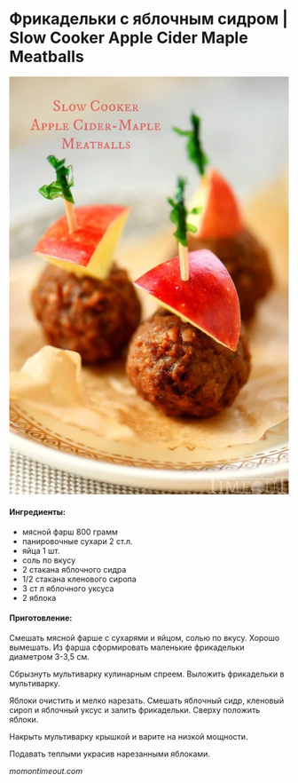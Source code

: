 # Фрикадельки с яблочным сидром \| Slow Cooker Apple Cider Maple Meatballs

![](../pics/slow-cooker-apple-cider-maple-meatballs.webp)

#### Ингредиенты:

* мясной фарш 800 грамм
* панировочные сухари 2 ст.л.
* яйца 1 шт.
* соль по вкусу
* 2 стакана яблочного сидра
* 1/2 стакана кленового сиропа
* 3 ст л яблочного уксуса
* 2 яблока

#### Приготовление:

Смешать мясной фарше с сухарями и яйцом, солью по вкусу. Хорошо вымешать. Из фарша сформировать маленькие фрикадельки диаметром 3-3,5 см.

Сбрызнуть мультиварку кулинарным спреем. Выложить фрикадельки в мультиварку.

Яблоки очистить и мелко нарезать. Смешать яблочный сидр, кленовый сироп и яблочный уксус и залить фрикадельки. Сверху положить яблоки.

Накрыть мультиварку крышкой и варите на низкой мощности.

Подавать теплыми украсив нарезанными яблоками.

_momontimeout.com_

